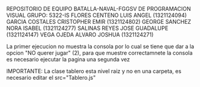 REPOSITORIO DE EQUIPO BATALLA-NAVAL-FGGSV DE PROGRAMACION VISUAL  GRUPO: 5322-IS 
FLORES CENTENO LUIS ANGEL (1321124094)
GARCIA COSTALES CRISTOPHER EMIR (1321124802)
GEORGE SANCHEZ NORA ISABEL (1321124277)
SALINAS REYES JOSE GUADALUPE (1321124147)
VEGA OJEDA ALVARO JOSHUA (1321124271)

La primer ejecucion no muestra la consola por lo cual se tiene que dar a la opcion "NO querer jugar" (2), para que muestre correctamnete la consola es necesario ejecutar la pagina una segunda vez

IMPORTANTE:
La clase tablero esta nivel raiz y no en una carpeta, es necesario editar el src="Tablero.js"
